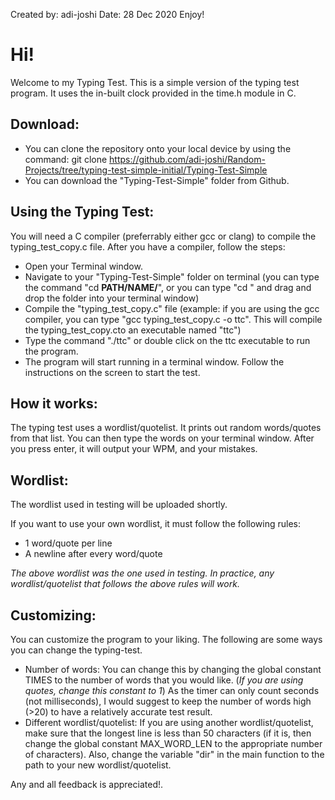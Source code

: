 Created by: adi-joshi
Date: 28 Dec 2020
Enjoy!


# Hi!

Welcome to my Typing Test. This is a simple version of the typing test program. It uses the in-built clock provided in the time.h module in C.

## **Download:**
- You can clone the repository onto your local device by using the command: git clone https://github.com/adi-joshi/Random-Projects/tree/typing-test-simple-initial/Typing-Test-Simple
- You can download the "Typing-Test-Simple" folder from Github.

## **Using the Typing Test:**
You will need a C compiler (preferrably either gcc or clang) to compile the typing\_test\_copy.c file. After you have a compiler, follow the steps:
- Open your Terminal window.
- Navigate to your "Typing-Test-Simple" folder on terminal (you can type the command "cd **PATH/NAME/**", or you can type "cd " and drag and drop the folder into your terminal window)
- Compile the "typing\_test\_copy.c" file (example: if you are using the gcc compiler, you can type "gcc typing\_test\_copy.c -o ttc". This will compile the typing\_test\_copy.cto an executable named "ttc")
- Type the command "./ttc" or double click on the ttc executable to run the program.
- The program will start running in a terminal window. Follow the instructions on the screen to start the test. 

## **How it works:**
The typing test uses a wordlist/quotelist. It prints out random words/quotes from that list. You can then type the words on your terminal window. After you press enter, it will output your WPM, and your mistakes.

## **Wordlist:**
The wordlist used in testing will be uploaded shortly.

If you want to use your own wordlist, it must follow the following rules:
- 1 word/quote per line
- A newline after every word/quote

_The above wordlist was the one used in testing. In practice, any wordlist/quotelist that follows the above rules will work._

## **Customizing:**
You can customize the program to your liking. The following are some ways you can change the typing-test.
- Number of words: You can change this by changing the global constant TIMES to the number of words that you would like. (_If you are using quotes, change this constant to 1_) As the timer can only count seconds (not milliseconds), I would suggest to keep the number of words high (>20) to have a relatively accurate test result.
- Different wordlist/quotelist: If you are using another wordlist/quotelist, make sure that the longest line is less than 50 characters (if it is, then change the global constant MAX\_WORD\_LEN to the appropriate number of characters). Also, change the variable "dir" in the main function to the path to your new wordlist/quotelist. 

Any and all feedback is appreciated!.
